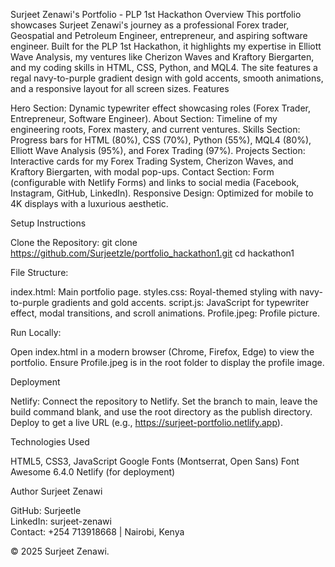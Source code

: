 Surjeet Zenawi's Portfolio - PLP 1st Hackathon
Overview
This portfolio showcases Surjeet Zenawi's journey as a professional Forex trader, Geospatial and Petroleum Engineer, entrepreneur, and aspiring software engineer. Built for the PLP 1st Hackathon, it highlights my expertise in Elliott Wave Analysis, my ventures like Cherizon Waves and Kraftory Biergarten, and my coding skills in HTML, CSS, Python, and MQL4. The site features a regal navy-to-purple gradient design with gold accents, smooth animations, and a responsive layout for all screen sizes.
Features

Hero Section: Dynamic typewriter effect showcasing roles (Forex Trader, Entrepreneur, Software Engineer).
About Section: Timeline of my engineering roots, Forex mastery, and current ventures.
Skills Section: Progress bars for HTML (80%), CSS (70%), Python (55%), MQL4 (80%), Elliott Wave Analysis (95%), and Forex Trading (97%).
Projects Section: Interactive cards for my Forex Trading System, Cherizon Waves, and Kraftory Biergarten, with modal pop-ups.
Contact Section: Form (configurable with Netlify Forms) and links to social media (Facebook, Instagram, GitHub, LinkedIn).
Responsive Design: Optimized for mobile to 4K displays with a luxurious aesthetic.

Setup Instructions

Clone the Repository:
git clone https://github.com/Surjeetzle/portfolio_hackathon1.git
cd hackathon1


File Structure:

index.html: Main portfolio page.
styles.css: Royal-themed styling with navy-to-purple gradients and gold accents.
script.js: JavaScript for typewriter effect, modal transitions, and scroll animations.
Profile.jpeg: Profile picture.


Run Locally:

Open index.html in a modern browser (Chrome, Firefox, Edge) to view the portfolio.
Ensure Profile.jpeg is in the root folder to display the profile image.



Deployment

Netlify:
Connect the repository to Netlify.
Set the branch to main, leave the build command blank, and use the root directory as the publish directory.
Deploy to get a live URL (e.g., https://surjeet-portfolio.netlify.app).

Technologies Used

HTML5, CSS3, JavaScript
Google Fonts (Montserrat, Open Sans)
Font Awesome 6.4.0
Netlify (for deployment)

Author
Surjeet Zenawi  

GitHub: Surjeetle  
LinkedIn: surjeet-zenawi  
Contact: +254 713918668 | Nairobi, Kenya

© 2025 Surjeet Zenawi.
